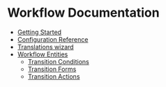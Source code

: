 Workflow Documentation
==============================

- [Getting Started](./getting-started.md)
- [Configuration Reference](./configuration-reference.md)
- [Translations wizard](./translations-wizard.md)
- [Workflow Entities](./workflow-entities.md)
    - [Transition Conditions](./workflow-entities/transition-conditions.md)
    - [Transition Forms](./transition-forms.md)
    - [Transition Actions](./workflow-entities/transition-actions.md)